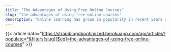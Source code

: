 ```yaml
---
title: "The Advantages of Using Free Online Courses"
slug: "the-advantages-of-using-free-online-courses"
description: "Online learning has grown in popularity in recent years as the quality of the free online courses has grown. Online learning can take whatever form you need it for."
---
```


{{< article data="https://strapiblogdboptimized.herokuapp.com/api/articles?populate=*&filters[slug][$eq]=the-advantages-of-using-free-online-courses" >}}
